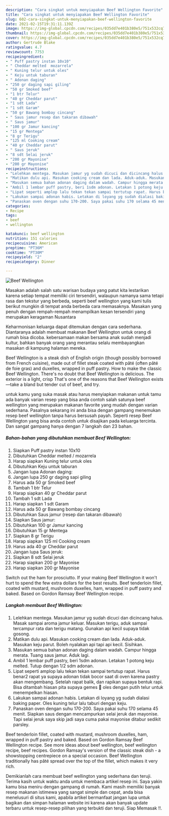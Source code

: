 ```yaml
---
description: "Cara singkat untuk menyiapakan Beef Wellington Favorite"
title: "Cara singkat untuk menyiapakan Beef Wellington Favorite"
slug: 602-cara-singkat-untuk-menyiapakan-beef-wellington-favorite
date: 2021-02-15T19:31:11.139Z
image: https://img-global.cpcdn.com/recipes/035dd7e401b380e5/751x532cq70/beef-wellington-foto-resep-utama.jpg
thumbnail: https://img-global.cpcdn.com/recipes/035dd7e401b380e5/751x532cq70/beef-wellington-foto-resep-utama.jpg
cover: https://img-global.cpcdn.com/recipes/035dd7e401b380e5/751x532cq70/beef-wellington-foto-resep-utama.jpg
author: Gertrude Blake
ratingvalue: 4.7
reviewcount: 7753
recipeingredient:
- " Puff pastry instan 10x10"
- " Cheddar melted  mozarrela"
- " Kuning telur untuk oles"
- " Keju untuk taburan"
- " Adonan daging"
- "250 gr daging sapi giling"
- "50 gr Smoked beef"
- "1 btr Telur"
- "40 gr Cheddar parut"
- "1 sdt Lada"
- "1 sdt Garam"
- "50 gr Bawang bombay cincang"
- " Saus jamur resep dan takaran dibawah"
- " Saus jamur"
- "100 gr Jamur kancing"
- "15 gr Mentega"
- "8 gr Terigu"
- "125 ml Cooking cream"
- "40 gr Cheddar parut"
- " Saus jeruk"
- "8 sdt Selai jeruk"
- "200 gr Mayonise"
- "200 gr Mayonise"
recipeinstructions:
- "Lelehkan mentega. Masukan jamur yg sudah dicuci dan dicincang halus. Masak sampai aroma jamur keluar. Masukan terigu, aduk sampai tercampur rata dan terigu matang. Gunakan api kecil supaya tidak gosong."
- "Matikan dulu api. Masukan cooking cream dan lada. Aduk-aduk. Masukan keju parut. Boleh nyalakan api tapi api kecil. Sisihkan."
- "Masukan semua bahan adonan daging dalam wadah. Campur hingga merata. Tuang saus jamur. Aduk lagi."
- "Ambil 1 lembar puff pastry, beri 1sdm adonan. Letakan 1 potong keju melted. Tutup dengan 1/2 sdm adonan."
- "Lipat seperti amplop lalu tekan tekan sampai tertutup rapat. Harus benar2 rapat ya supaya adonan tidak bocor saat di oven karena pastry akan mengembang. Setelah rapat balik, dan rapikan supaya bentuk rapi. Bisa ditambah hiasan pita supaya gemes 🤭 oles dengan putih telur untuk menempelkan hiasan."
- "Lakukan sampai adonan habis. Letakan di loyang yg sudah dialasi baking paper. Oles kuning telur lalu taburi dengan keju."
- "Panaskan oven dengan suhu 170-200. Saya pakai suhu 170 selama 45 menit. Siapkan saus dengan mencampurkan selai jeruk dan mayonise. Tapi selai jeruk saya skip jadi saya cuma pakai mayonise ditabur sedikit parsley."
categories:
- Recipe
tags:
- beef
- wellington

katakunci: beef wellington 
nutrition: 151 calories
recipecuisine: American
preptime: "PT36M"
cooktime: "PT30M"
recipeyield: "2"
recipecategory: Dinner

---
```



![Beef Wellington](https://img-global.cpcdn.com/recipes/035dd7e401b380e5/751x532cq70/beef-wellington-foto-resep-utama.jpg)

Masakan adalah salah satu warisan budaya yang patut kita lestarikan karena setiap tempat memiliki ciri tersendiri, walaupun namanya sama tetapi rasa dan tekstur yang berbeda, seperti beef wellington yang kami tulis berikut mungkin di tempat anda berbeda cara memasaknya. Masakan yang penuh dengan rempah-rempah menampilkan kesan tersendiri yang merupakan keragaman Nusantara

Keharmonisan keluarga dapat ditemukan dengan cara sederhana. Diantaranya adalah membuat makanan Beef Wellington untuk orang di rumah bisa dicoba. kebersamaan makan bersama anak sudah menjadi kultur, bahkan banyak orang yang merantau selalu membayangkan masakan di kampung halaman mereka.

Beef Wellington is a steak dish of English origin (though possibly borrowed from French cuisine), made out of fillet steak coated with pâté (often pâté de foie gras) and duxelles, wrapped in puff pastry. How to make the classic Beef Wellington. There&#39;s no doubt that Beef Wellington is delicious. The exterior is a light, crisp That&#39;s one of the reasons that Beef Wellington exists—take a bland but tender cut of beef, and try.

untuk kamu yang suka masak atau harus menyiapkan makanan untuk tamu ada banyak varian resep yang bisa anda contoh salah satunya beef wellington yang merupakan makanan favorite yang mudah dengan varian sederhana. Pasalnya sekarang ini anda bisa dengan gampang menemukan resep beef wellington tanpa harus bersusah payah.
Seperti resep Beef Wellington yang bisa anda contoh untuk disajikan pada keluarga tercinta. Dan sangat gampang hanya dengan 7 langkah dan 23 bahan.


<!--inarticleads1-->

##### Bahan-bahan yang dibutuhkan membuat Beef Wellington:

1. Siapkan  Puff pastry instan 10x10
1. Dibutuhkan  Cheddar melted / mozarrela
1. Harap siapkan  Kuning telur untuk oles
1. Dibutuhkan  Keju untuk taburan
1. Jangan lupa  Adonan daging:
1. Jangan lupa 250 gr daging sapi giling
1. Harus ada 50 gr Smoked beef
1. Tambah 1 btr Telur
1. Harap siapkan 40 gr Cheddar parut
1. Tambah 1 sdt Lada
1. Harap siapkan 1 sdt Garam
1. Harus ada 50 gr Bawang bombay cincang
1. Dibutuhkan  Saus jamur (resep dan takaran dibawah)
1. Siapkan  Saus jamur:
1. Dibutuhkan 100 gr Jamur kancing
1. Dibutuhkan 15 gr Mentega
1. Siapkan 8 gr Terigu
1. Harap siapkan 125 ml Cooking cream
1. Harus ada 40 gr Cheddar parut
1. Jangan lupa  Saus jeruk:
1. Siapkan 8 sdt Selai jeruk
1. Harap siapkan 200 gr Mayonise
1. Harap siapkan 200 gr Mayonise


Switch out the ham for prosciutto. If your making Beef Wellington it won&#39;t hurt to spend the few extra dollars for the best results. Beef tenderloin fillet, coated with mustard, mushroom duxelles, ham, wrapped in puff pastry and baked. Based on Gordon Ramsay Beef Wellington recipe. 

<!--inarticleads2-->

##### Langkah membuat  Beef Wellington:

1. Lelehkan mentega. Masukan jamur yg sudah dicuci dan dicincang halus. Masak sampai aroma jamur keluar. Masukan terigu, aduk sampai tercampur rata dan terigu matang. Gunakan api kecil supaya tidak gosong.
1. Matikan dulu api. Masukan cooking cream dan lada. Aduk-aduk. Masukan keju parut. Boleh nyalakan api tapi api kecil. Sisihkan.
1. Masukan semua bahan adonan daging dalam wadah. Campur hingga merata. Tuang saus jamur. Aduk lagi.
1. Ambil 1 lembar puff pastry, beri 1sdm adonan. Letakan 1 potong keju melted. Tutup dengan 1/2 sdm adonan.
1. Lipat seperti amplop lalu tekan tekan sampai tertutup rapat. Harus benar2 rapat ya supaya adonan tidak bocor saat di oven karena pastry akan mengembang. Setelah rapat balik, dan rapikan supaya bentuk rapi. Bisa ditambah hiasan pita supaya gemes 🤭 oles dengan putih telur untuk menempelkan hiasan.
1. Lakukan sampai adonan habis. Letakan di loyang yg sudah dialasi baking paper. Oles kuning telur lalu taburi dengan keju.
1. Panaskan oven dengan suhu 170-200. Saya pakai suhu 170 selama 45 menit. Siapkan saus dengan mencampurkan selai jeruk dan mayonise. Tapi selai jeruk saya skip jadi saya cuma pakai mayonise ditabur sedikit parsley.


Beef tenderloin fillet, coated with mustard, mushroom duxelles, ham, wrapped in puff pastry and baked. Based on Gordon Ramsay Beef Wellington recipe. See more ideas about beef wellington, beef wellington recipe, beef recipes. Gordon Ramsay&#39;s version of the classic steak dish - a showstopping centrepiece on a special occasion. Beef Wellington traditionally has pâté spread over the top of the fillet, which makes it very rich. 

Demikianlah cara membuat beef wellington yang sederhana dan teruji. Terima kasih untuk waktu anda untuk membaca artikel resep ini. Saya yakin kamu bisa meniru dengan gampang di rumah. Kami masih memiliki banyak resep makanan istimewa yang sangat simple dan cepat, anda bisa menelusuri di situs kami, apabila artikel bermanfaat jangan lupa untuk bagikan dan simpan halaman website ini karena akan banyak update terbaru untuk resep-resep pilihan yang terbukti dan teruji. Siap Memasak !!. 

